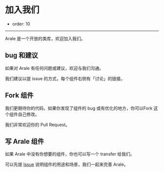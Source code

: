 # 加入我们

- order: 10

---

Arale 是一个开放的类库，欢迎加入我们。

## bug 和建议

如果对 Arale 有任何问题或建议，欢迎与我们沟通。

我们建议以提 issue 的方式，每个组件右侧有「讨论」的链接。

## Fork 组件

我们更期待你的代码，如果你发现了组件的 bug 或有优化的地方，你可以Fork 这个组件自己修改。

我们非常欢迎你的 Pull Request。

## 写 Arale 组件

如果 Arale 中没有你想要的组件，你也可以写一个 transfer 给我们。

可以先提 [Issue](https://github.com/aralejs/aralejs.org/issues) 说明组件的用途和场景，我们一起来完善 Arale。
